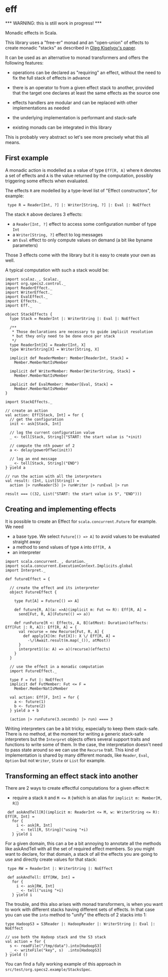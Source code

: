 # eff

*** WARNING: this is still work in progress! ***

Monadic effects in Scala.

This library uses a "free-er" monad and an "open-union" of effects to create monadic "stacks" as described in 
[Oleg Kiselyov's paper](http://okmij.org/ftp/Haskell/extensible/more.pdf).

It can be used as an alternative to monad transformers and offers the following features:

 - operations can be declared as "requiring" an effect, without the need to fix the full stack of effects in advance
 
 - there is an operator to from a given effect stack to another, provided that the target one declares at least the same
   effects as the source one
   
 - effects handlers are modular and can be replaced with other implementations as needed
 
 - the underlying implementation is performant and stack-safe
 
 - existing monads can be integrated in this library
 
This is probably very abstract so let's see more precisely what this all means.

## First example

A monadic action is modelled as a value of type `Eff[R, A]` where `R` denotes a set of effects and `A` is the value
returned by the computation, possibly triggering some effects when evaluated.

The effects `R` are modelled by a type-level list of "Effect constructors", for example:
```
 type R = Reader[Int, ?] |: Writer[String, ?] |: Eval |: NoEffect     
```

The stack `R` above declares 3 effects:

 - a `Reader[Int, ?]` effect to access some configuration number of type `Int`
 - a `Writer[String, ?]` effect to log messages
 - an `Eval` effect to only compute values on demand (a bit like byname parameters)
 
Those 3 effects come with the library but it is easy to create your own as well. 
 
A typical computation with such a stack would be:
```
import scalaz._, Scalaz._
import org.specs2.control._
import ReaderEffect._
import WriterEffect._
import EvalEffect._
import Effects._  
import Eff._  

object StackEffects {
  type Stack = ReaderInt |: WriterString |: Eval |: NoEffect

  /**
   * Those declarations are necessary to guide implicit resolution
   * but they only need to be done once per stack
   */
  type ReaderInt[X] = Reader[Int, X]
  type WriterString[X] = Writer[String, X]

  implicit def ReaderMember: Member[ReaderInt, Stack] =
    Member.MemberNatIsMember

  implicit def WriterMember: Member[WriterString, Stack] =
    Member.MemberNatIsMember

  implicit def EvalMember: Member[Eval, Stack] =
    Member.MemberNatIsMember
}

import StackEffects._

// create an action
val action: Eff[Stack, Int] = for {
  // get the configuration
  init <- ask[Stack, Int]

  // log the current configuration value
  _ <- tell[Stack, String]("START: the start value is "+init)

  // compute the nth power of 2
  a <- delay(powerOfTwo(init))

  // log an end message
  _ <- tell[Stack, String]("END")
} yield a

// run the action with all the interpreters
val result: (Int, List[String]) =
  action |> runReader(5) |> runWriter |> runEval |> run

result === ((32, List("START: the start value is 5", "END")))
```
  
## Creating and implementing effects

It is possible to create an Effect for `scala.concurrent.Future` for example.
We need

 - a base type. We select `Future[() => A]` to avoid values to be evaluated straight away
 - a method to send values of type `A` into `Eff[R, A`
 - an interpreter

```
import scala.concurrent._, duration._
import scala.concurrent.ExecutionContext.Implicits.global
import Interpret._

def futureEffect = {

  // create the effect and its interpreter
  object FutureEffect {

    type Fut[A] = Future[() => A]

    def future[R, A](a: =>A)(implicit m: Fut <= R): Eff[R, A] =
      send[Fut, R, A](Future(() => a))

    def runFuture[R <: Effects, A, B](atMost: Duration)(effects: Eff[Fut |: R, A]): Eff[R, A] = {
      val recurse = new Recurse[Fut, R, A] {
        def apply[X](m: Fut[X]): X \/ Eff[R, A] =
          -\/(Await.result(m.map(_()), atMost))
      }
      interpret1((a: A) => a)(recurse)(effects)
    }
  }

  // use the effect in a monadic computation
  import FutureEffect._

  type F = Fut |: NoEffect
  implicit def FutMember: Fut <= F =
    Member.MemberNatIsMember

  val action: Eff[F, Int] = for {
    a <- future(1)
    b <- future(2)
  } yield a + b

  (action |> runFuture(3.seconds) |> run) ==== 3
```        

Writing interpreters can be a bit tricky, especially to keep them stack-safe. There is no method, at the moment for writing
a generic stack-safe interpreters but the `Interpret` objects offers several support traits and functions to write some of 
them. In the case, the interpretation doesn't need to pass state around so we can use the `Recurse` trait. This kind of 
implementation is shared by many different monads, like `Reader`, `Eval`, `Option` but not `Writer`, `State` or `List` for 
example.

## Transforming an effect stack into another

There are 2 ways to create effectful computations for a given effect `M`:

 - require a stack `R` and `M <= R` (which is an alias for `implicit m: Member[M, R]`)
```
 def askAndTell[R](implicit m: ReaderInt <= M, w: WriterString <= R): Eff[R, Int] = 
   for {
     i <- ask[R, Int]
     _ <- tell[R, String]("using "+i)
   } yield i
 ```
 
 For a given domain, this can a be a bit annoying to annotate all the methods like askAndTell with all the set of required
 effect members. So you might want to declare, for that domain, a stack of all the effects you are going to use and directly
 create values for that stack:
```
 type RW = ReaderInt |: WriterString |: NoEffect

 def askAndTell: Eff[RW, Int] = 
   for {
     i <- ask[RW, Int]
     _ <- tell("using "+i)
   } yield i
 ```

The trouble, and this also arises with monad transformers, is when you want to work with different stacks having different
sets of effects. In that case you can use the `into` method to "unify" the effects of 2 stacks into 1:
```
type HadoopS3 = S3Reader |: HadoopReader |: WriterString |: Eval |: NoEffect

// use both the Hadoop stack and the S3 stack
val action = for {
  s <- readFile("/tmp/data").into[HadoopS3]
  _ <- writeFile("key", s)  .into[HadoopS3]
} yield ()
``` 

You can find a fully working example of this approach in `src/test/org.specs2.example/StacksSpec`. 
